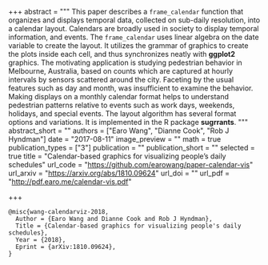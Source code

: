 +++
abstract = """
This paper describes a `frame_calendar` function that organizes and displays temporal data, collected on sub-daily resolution, into a calendar layout. Calendars are broadly used in society to display temporal information, and events. The `frame_calendar` uses linear algebra on the date variable to create the layout. It utilizes the grammar of graphics to create the plots inside each cell, and thus synchronizes neatly with **ggplot2** graphics. The motivating application is studying pedestrian behavior in Melbourne, Australia, based on counts which are captured at hourly intervals by sensors scattered around the city. Faceting by the usual features such as day and month, was insufficient to examine the behavior. Making displays on a monthly calendar format helps to understand pedestrian patterns relative to events such as work days, weekends, holidays, and special events. The layout algorithm has several format options and variations. It is implemented in the R package **sugrrants**.
"""
abstract_short = ""
authors = ["Earo Wang", "Dianne Cook", "Rob J Hyndman"]
date = "2017-08-11"
image_preview = ""
math = true
publication_types = ["3"]
publication = ""
publication_short = ""
selected = true
title = "Calendar-based graphics for visualizing people’s daily schedules"
url_code = "https://github.com/earowang/paper-calendar-vis"
url_arxiv = "https://arxiv.org/abs/1810.09624"
url_doi = ""
url_pdf = "http://pdf.earo.me/calendar-vis.pdf"

+++

```{txt}
@misc{wang-calendarviz-2018,
  Author = {Earo Wang and Dianne Cook and Rob J Hyndman},
  Title = {Calendar-based graphics for visualizing people's daily schedules},
  Year = {2018},
  Eprint = {arXiv:1810.09624},
}
```
